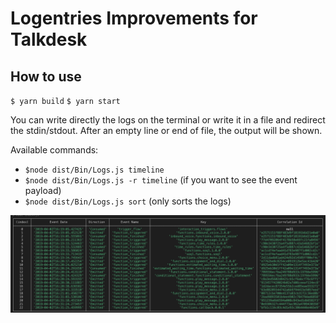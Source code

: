 # Logentries Improvements for Talkdesk


## How to use

`$ yarn build`
`$ yarn start`

You can write directly the logs on the terminal or write it in a file and redirect the stdin/stdout. After an empty line or end of file, the output will be shown.

Available commands:

- `$node dist/Bin/Logs.js timeline`
- `$node dist/Bin/Logs.js -r timeline` (if you want to see the event payload)
- `$node dist/Bin/Logs.js sort` (only sorts the logs)

![Logs](docs/imgs/logs.png)

